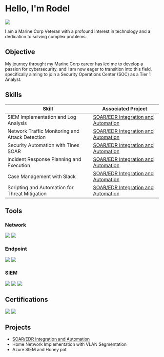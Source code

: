 # Hello, I'm Rodel
<a href="https://www.linkedin.com/in/rodel-badajos-1a433d/"><img src="https://img.shields.io/badge/-LinkedIn-0072b1?&style=for-the-badge&logo=linkedin&logoColor=white" /></a>



I am a Marine Corp Veteran with a profound interest in technology and a dedication to solving complex problems.

## Objective


My journey throught my Marine Corp career has led me to develop a passion for cybersecurity, and I am now eager to transition into this field, specifically aiming to join a Security Operations Center (SOC) as a Tier 1 Analyst.

## Skills


| Skill                                         | Associated Project         |
|-----------------------------------------------|----------------------------|
| SIEM Implementation and Log Analysis        | <a href="https://github.com/RodelBadajos/SOAR-EDR-Integration-and-Automation-Project/tree/main">SOAR/EDR Integration and Automation</a>|
| Network Traffic Monitoring and Attack Detection |  <a href="https://github.com/RodelBadajos/SOAR-EDR-Integration-and-Automation-Project/tree/main">SOAR/EDR Integration and Automation</a>|
| Security Automation with Tines SOAR         |  <a href="https://github.com/RodelBadajos/SOAR-EDR-Integration-and-Automation-Project/tree/main">SOAR/EDR Integration and Automation</a>|
| Incident Response Planning and Execution      |  <a href="https://github.com/RodelBadajos/SOAR-EDR-Integration-and-Automation-Project/tree/main">SOAR/EDR Integration and Automation</a>|
| Case Management with Slack                  |  <a href="https://github.com/RodelBadajos/SOAR-EDR-Integration-and-Automation-Project/tree/main">SOAR/EDR Integration and Automation</a>|
| Scripting and Automation for Threat Mitigation |  <a href="https://github.com/RodelBadajos/SOAR-EDR-Integration-and-Automation-Project/tree/main">SOAR/EDR Integration and Automation</a>|

## Tools


### Network
<div>
    <img src="https://img.shields.io/badge/-Cisco-1679A7?&amp;style=for-the-badge&amp;logo=cisco&amp;logoColor=white" />
    <img src="https://img.shields.io/badge/-Fortinet-red?&style=for-the-badge&logo=fortinet&logoColor=white" />

</div>

### Endpoint
<div>
    <img src="https://img.shields.io/badge/-LimaCharlie-black?&amp;style=for-the-badge&amp;logo=limacharlie&amp;logoColor=white" />
    <img src="https://img.shields.io/badge/-FSecure-red?&amp;style=for-the-badge&amp;logo=fsecure&amp;logoColor=white" />
</div>

### SIEM
<div>
    <img src="https://img.shields.io/badge/-Microsoft_Sentinel-0078D4?&style=for-the-badge&logo=Microsoft&logoColor=white" />
    <img src="https://img.shields.io/badge/-Splunk-000000?&style=for-the-badge&logo=Splunk&logoColor=white" />
    <img src="https://img.shields.io/badge/-Fortinet-red?&style=for-the-badge&logo=fortinet&logoColor=white" />
    
</div>

## Certifications
<div>
<img src="https://img.shields.io/badge/-Security%2B-FF0000?&style=for-the-badge&logo=CompTIA&logoColor=white" />
<img src="https://img.shields.io/badge/-A%2B-4D4D4D?&style=for-the-badge&logo=CompTIA&logoColor=white" />
</div>

## Projects
-  <a href="https://github.com/RodelBadajos/SOAR-EDR-Integration-and-Automation-Project/tree/main">SOAR/EDR Integration and Automation</a>
- Home Network Implementation with VLAN Segmentation 
- Azure SIEM and Honey pot 
